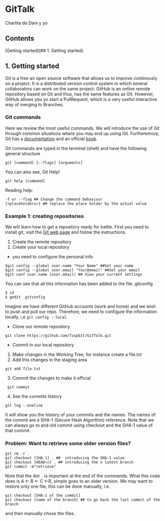 # GitTalk
Charlita de Dani y yo

## Contents
[Getting started](## 1. Getting started)

## 1. Getting started
Git is a free an open source software that allows us to improve continously on a project. It is a distributed version control system in which several collaborators can work on the same project.  GitHub is an online remote repository based on Git and thus, has the same features as Git. However, GitHub allows you yo start a PullRequest, which is a very useful interactive way of merging to Branches. 


### Git  commands 
Here we review the most useful commands. We will introduce the use of Git through common situations where you may end up using Git. Furtheremore, Git has a [documentation](https://git-scm.com/doc) and an official [book](https://git-scm.com/book/en/v2). 

Git commands are typed in the terminal (shell) and have the following general structure
```
git [command] [--flags] [arguments]
```
You can also see, Git Help! 
```
git help [command]
```
Reading help:
```
-f or --flag ## Change the command behaviour
[<placeholders>] ## replace the place holder by the actual value

```
### Example 1: creating repositories
We will learn how to get a repository ready for battle. First you need to install git, visit the [Git web page](https://git-scm.com/downloads) and follow the instructions.

1. Create the remote repository
2. Create your local repository
*  you need to configure the personal info 
```$git help config ## This will show how config works
$git config --global user.name "Your Name" ##Set your name 
$git config --global user.email "Your@email" ##Set your email
$git conf user.name (user.email) ## View your current settings 
```
You can see that all this information has been added to the file .gitconfig
```
$ cd
$ gedit .gitconfig
```
Imagine we have different GitHub accounts (work and home) and we wish to push and pull our repo. Therefore, we need to configure the information locally, i,e  ` git config --local `. 

*  Clone our remote repository
```
git clone https://github.com/TsspGit/GitTalk.git 
```
* Commit in our local repository 
 1. Make changes in the Working Tree, for instance create a file.txt
 2. Add this changes in the staging area
 ```
 git add file.txt
```
 3. Commit the changes to make it official
```
 git commit
```
4. See the commits history
```
git log --oneline
```
It will show you the history of your commits and the names. The names of the commit are a SHA-1 (Secure Hash Algorithm) reference.  Note that we can always go to and old commit using checkout and the SHA-1 value of that commit.

### Problem: Want to retrieve some older version files?
```
git rm -r .
git checkout [SHA-1] . ##  introducing the SHA-1 value
git checkout [HEAD~n] . ## introducing the n latest branch
git commit -m"retrieve"
```
Note that the dot `.` is important at the end of the commands. What this code does is A <- B <- C <-B, simple goes to an older version. We may want to restore only one file, this can be done manually, i.e.
```
git checkout [SHA-1 of the commit]
git checkout [name of the branch] ## to go back the last commit of the branch
```
and then manually chose the files. 
